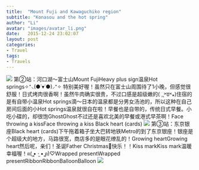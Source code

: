 ```yaml
---
title:  "Mount Fuji and Kawaguchiko region"
subtitle: "Konasou and the hot spring"
author: "Li"
avatar: "images/avatar_li.png"
date:   2015-12-24 23:02:07
layout: post
categories:
- Travel
tags:
- Travels
---
```

<img src="{{ site.baseurl }}/images/pic_fuji_1.jpg">
第②站：河口湖～富士山Mount FujiHeavy plus sign温泉Hot springs✧⁺⸜(●˙▾˙●)⸝⁺✧ 特别美好喔！虽然只在富士山周围待了1小晚，但感觉很舒服！日式烤肉很香啊！虽然牛肉确实很贵，不过口感是超级嫩的(ૢ˃ꌂ˂⁎)住宿的是有自带小温泉Hot springs滴～日本的温泉都是分男女汤池的，所以这种在自己房间后面的小Hot springs温泉就很自在啦！早餐也是自带的，传统日式早餐。小吃小碟的，却很饱GhostGhost不过还是喜欢北美的早餐或港式早茶啊！Face throwing a kissFace throwing a kiss Black heart (cards)︎
<!--break-->
<img src="{{ site.baseurl }}/images/pic_fuji_2.jpg">
第③站：东京银座Black heart (cards)︎下午拖着箱子坐大巴转地铁Metro的到了东京银座！银座是个超级大的地方，马路很宽，商店多的是眼花缭乱的！Growing heartGrowing heart然后呢，亲们！圣诞Father Christmas🏻快乐！！Kiss markKiss mark温暖幸福喔！ฅ( ̳• ·̫ • ̳ฅ)♡Wrapped presentWrapped presentRibbonRibbonBalloonBalloon
<img src="{{ site.baseurl }}/images/pic_ginza_1.jpg">
